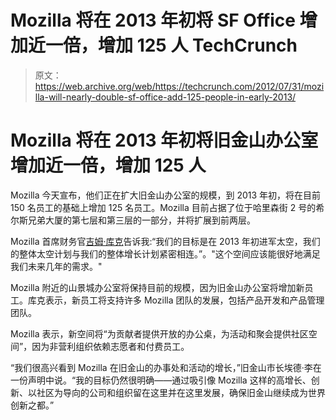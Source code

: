 # Mozilla 将在 2013 年初将 SF Office 增加近一倍，增加 125 人 TechCrunch

> 原文：<https://web.archive.org/web/https://techcrunch.com/2012/07/31/mozilla-will-nearly-double-sf-office-add-125-people-in-early-2013/>

# Mozilla 将在 2013 年初将旧金山办公室增加近一倍，增加 125 人

Mozilla 今天宣布，他们正在扩大旧金山办公室的规模，到 2013 年初，将在目前 150 名员工的基础上增加 125 名员工。Mozilla 目前占据了位于哈里森街 2 号的希尔斯兄弟大厦的第七层和第三层的一部分，并将扩展到前两层。

Mozilla 首席财务官[吉姆·库克](https://web.archive.org/web/20221209091103/http://www.linkedin.com/in/benchboard)告诉我:“我们的目标是在 2013 年初进军太空，我们的整体太空计划与我们的整体增长计划紧密相连。”。"这个空间应该能很好地满足我们未来几年的需求。"

Mozilla 附近的山景城办公室将保持目前的规模，因为旧金山办公室将增加新员工。库克表示，新员工将支持许多 Mozilla 团队的发展，包括产品开发和产品管理团队。

Mozilla 表示，新空间将“为贡献者提供开放的办公桌，为活动和聚会提供社区空间”，因为非营利组织依赖志愿者和付费员工。

“我们很高兴看到 Mozilla 在旧金山的办事处和活动的增长，”旧金山市长埃德·李在一份声明中说。“我的目标仍然很明确——通过吸引像 Mozilla 这样的高增长、创新、以社区为导向的公司和组织留在这里并在这里发展，确保旧金山继续成为世界创新之都。”